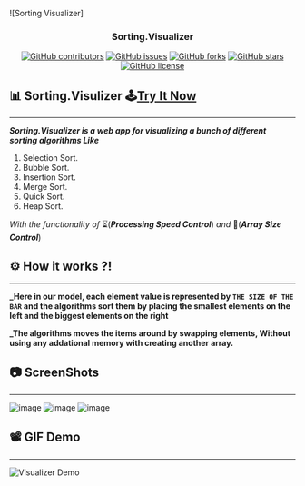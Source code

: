 <p align="center">
  
![Sorting Visualizer]

</p>
<h3 align="center">Sorting.Visualizer</h3>
<div align="center">

[![GitHub contributors](https://img.shields.io/github/contributors/AbdallahHemdan/Sorting.Visualizer)](https://github.com/AbdallahHemdan/Sorting.Visualizer/contributors)
[![GitHub issues](https://img.shields.io/github/issues/AbdallahHemdan/Sorting.Visualizer)](https://github.com/AbdallahHemdan/Sorting.Visualizer/issues)
[![GitHub forks](https://img.shields.io/github/forks/AbdallahHemdan/Sorting.Visualizer)](https://github.com/AbdallahHemdan/Sorting.Visualizer/network)
[![GitHub stars](https://img.shields.io/github/stars/AbdallahHemdan/Sorting.Visualizer)](https://github.com/AbdallahHemdan/Sorting.Visualizer/stargazers)
[![GitHub license](https://img.shields.io/github/license/AbdallahHemdan/Sorting.Visualizer)](https://github.com/AbdallahHemdan/Sorting.Visualizer/blob/master/LICENSE)

</div>

## 📊 Sorting.Visulizer 🕹[Try It Now](https://hamdolavisualizer.netlify.com/?fbclid=IwAR0YJMegmtW4CKDtiUM256qrCGwxbQqUDq0OJK6qjAqGiYdaS-oPdq3pFX8)
--------------------

**_Sorting.Visualizer is a web app for visualizing a bunch of different sorting algorithms Like_**
1. Selection Sort.
2. Bubble Sort.
3. Insertion Sort.
4. Merge Sort.
5. Quick Sort.
6. Heap Sort.

_With the functionality of_ ⏳(**_Processing Speed Control_**)  _and_   📏(**_Array Size Control_**)
## ⚙ How it works ?!
-------------------
**_Here in our model, each element value is represented by ```THE SIZE OF THE BAR``` and the algorithms sort them by placing the smallest elements on the left and the biggest elements on the right**

**_The algorithms moves the items around by swapping elements, Without using any addational memory with creating another array.**

## 📷 ScreenShots 
------------------
![image](https://user-images.githubusercontent.com/40190772/70376007-3c96b380-190d-11ea-90f1-56f29eedb5f4.png)
![image](https://user-images.githubusercontent.com/40190772/70376030-74056000-190d-11ea-9a93-496c01cbd641.png)
![image](https://user-images.githubusercontent.com/40190772/70376037-82537c00-190d-11ea-8407-d9dd4b6cce94.png)

## 📽 GIF Demo
--------------
![Visualizer Demo](https://user-images.githubusercontent.com/40190772/70376256-a4e69480-190f-11ea-9a70-2c15d6c1a81a.gif)
